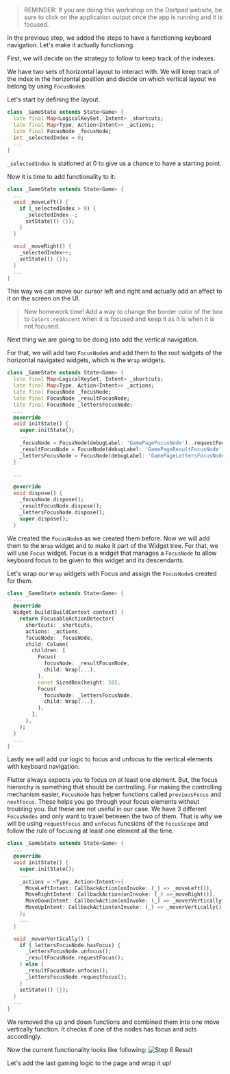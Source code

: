 > REMINDER: If you are doing this workshop on the Dartpad website, be sure to click on the application output once the app is running and it is focused.

In the previous step, we added the steps to have a functioning keyboard navigation. Let's make it actually functioning.

First, we will decide on the strategy to follow to keep track of the indexes.

We have two sets of horizontal layout to interact with. We will keep track of the index in the horizontal position and decide on which vertical layout we belong by using `FocusNode`s.

Let's start by defining the layout.

```dart
class _GameState extends State<Game> {
  late final Map<LogicalKeySet, Intent> _shortcuts;
  late final Map<Type, Action<Intent>> _actions;
  late final FocusNode _focusNode;
  int _selectedIndex = 0;
  ...
}
```

`_selectedIndex` is stationed at 0 to give us a chance to have a starting point.

Now it is time to add functionality to it:

```dart
class _GameState extends State<Game> {
  ...
  void _moveLeft() {
    if (_selectedIndex > 0) {
      _selectedIndex--;
      setState(() {});
    }
  }

  void _moveRight() {
    _selectedIndex++;
    setState(() {});
  }
  ...
}
```

This way we can move our cursor left and right and actually add an affect to it on the screen on the UI.

> New homework time! Add a way to change the border color of the box to `Colors.redAccent` when it is focused and keep it as it is when it is not focused.

Next thing we are going to be doing isto add the vertical navigation.

For that, we will add two `FocusNode`s and add them to the root widgets of the horizontal navigated widgets, which is the `Wrap` widgets.

```dart
class _GameState extends State<Game> {
  late final Map<LogicalKeySet, Intent> _shortcuts;
  late final Map<Type, Action<Intent>> _actions;
  late final FocusNode _focusNode;
  late final FocusNode _resultFocusNode;
  late final FocusNode _lettersFocusNode;
  ...
  @override
  void initState() {
    super.initState();
    ...
    _focusNode = FocusNode(debugLabel: 'GamePageFocusNode')..requestFocus();
    _resultFocusNode = FocusNode(debugLabel: 'GamePageResultFocusNode');
    _lettersFocusNode = FocusNode(debugLabel: 'GamePageLettersFocusNode')..requestFocus();
  }

  ...

  @override
  void dispose() {
    _focusNode.dispose();
    _resultFocusNode.dispose();
    _lettersFocusNode.dispose();
    super.dispose();
  }
```

We created the `FocusNode`s as we created them before. Now we will add them to the `Wrap` widget and to make it part of the Widget tree. For that, we will use `Focus` widget. Focus is a widget that manages a `FocusNode` to allow keyboard focus to be given to this widget and its descendants.

Let's wrap our `Wrap` widgets with Focus and assign the `FocusNode`s created for them.

```dart
class _GameState extends State<Game> {
  ...
  @override
  Widget build(BuildContext context) {
    return FocusableActionDetector(
      shortcuts: _shortcuts,
      actions: _actions,
      focusNode: _focusNode,
      child: Column(
        children: [
          Focus(
            focusNode: _resultFocusNode,
            child: Wrap(...),
          ),
          const SizedBox(height: 50),
          Focus(
            focusNode: _lettersFocusNode,
            child: Wrap(...),
          ),
        ],
      ),
    );
  }
  ...
}
```

Lastly we will add our logic to focus and unfocus to the vertical elements with keyboard navigation.

Flutter always expects you to focus on at least one element. But, the focus hierarchy is something that should be controlling. For making the controlling mechanism easier, `FocusNode` has helper functions called `previousFocus` and `nextFocus`. These helps you go through your focus elements without troubling you. But these are not useful in our case. We have 3 different `FocusNodes` and only want to travel between the two of them. That is why we will be using `requestFocus` and `unfocus` funcsions of the `FocusScope` and follow the rule of focusing at least one element all the time.

```dart
class _GameState extends State<Game> {
  ...
  @override
  void initState() {
    super.initState();
    ...
    _actions = <Type, Action<Intent>>{
      MoveLeftIntent: CallbackAction(onInvoke: (_) => _moveLeft()),
      MoveRightIntent: CallbackAction(onInvoke: (_) =>_moveRight()),
      MoveDownIntent: CallbackAction(onInvoke: (_) => _moverVertically()),
      MoveUpIntent: CallbackAction(onInvoke: (_) => _moverVertically()),
    };
    ...
  }

  void _moverVertically() {
    if (_lettersFocusNode.hasFocus) {
      _lettersFocusNode.unfocus();
      _resultFocusNode.requestFocus();
    } else {
      _resultFocusNode.unfocus();
      _lettersFocusNode.requestFocus();
    }
    setState(() {});
  }
  ...
}
```

We removed the up and down functions and combined them into one move vertically function. It checks if one of the nodes has focus and acts accordingly.

Now the current functionality looks like following:
![Step 6 Result](https://raw.githubusercontent.com/salihgueler/keyboard_puzzle_dartpad_workshop/main/step_06/output.gif)

Let's add the last gaming logic to the page and wrap it up!
